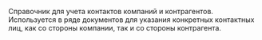 ﻿Справочник для учета контактов компаний и контрагентов. Используется в ряде документов для указания конкретных контактных лиц, как со стороны компании, так и со стороны контрагента.
